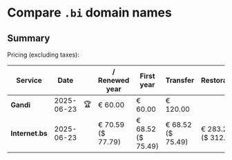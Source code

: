 # Compare `.bi` domain names

## Summary

Pricing (excluding taxes):

| Service | Date |  | / Renewed year | First year | Transfer | Restoration |
|--|--|--|--|--|--|--|
| **Gandi** | 2025-06-23 | 🏆 | € 60.00 | € 60.00 | € 120.00 |  |
| **Internet.bs** | 2025-06-23 |  | € 70.59<br>($ 77.79) | € 68.52<br>($ 75.49) | € 68.52<br>($ 75.49) | € 283.25<br>($ 312.09) |
